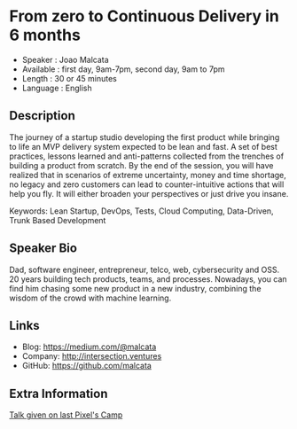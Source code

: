 From zero to Continuous Delivery in 6 months
=========================

* Speaker   : Joao Malcata
* Available : first day, 9am-7pm, second day, 9am to 7pm
* Length    : 30 or 45 minutes
* Language  : English

Description
-----------

The journey of a startup studio developing the first product while bringing to life an MVP delivery system expected to be lean and fast.
A set of best practices, lessons learned and anti-patterns collected from the trenches of building a product from scratch.
By the end of the session, you will have realized that in scenarios of extreme uncertainty, money and time shortage, no legacy and zero customers can lead to counter-intuitive actions that will help you fly. It will either broaden your perspectives or just drive you insane.

Keywords: Lean Startup, DevOps, Tests, Cloud Computing, Data-Driven, Trunk Based Development

Speaker Bio
-----------

Dad, software engineer, entrepreneur, telco, web, cybersecurity and OSS.
20 years building tech products, teams, and processes.
Nowadays, you can find him chasing some new product in a new industry, combining the wisdom of the crowd with machine learning.

Links
-----

* Blog: https://medium.com/@malcata
* Company: http://intersection.ventures
* GitHub: https://github.com/malcata

Extra Information
-----------------
[Talk given on last Pixel's Camp](https://github.com/PixelsCamp/talks/blob/master/2017/a-brief-and-personal-history-of-the-software-development-process_joao-malcata.md)

